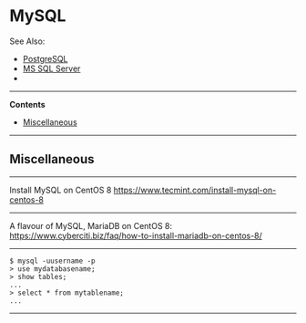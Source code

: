 # MySQL

See Also:

 - [PostgreSQL](PostgreSQL.md)
 - [MS SQL Server](MSSQLServer.md)
 - 

---

**Contents**

- [Miscellaneous](MySQL.md#miscellaneous)

---

## Miscellaneous

---

Install MySQL on CentOS 8
https://www.tecmint.com/install-mysql-on-centos-8

---

A flavour of MySQL, MariaDB on CentOS 8:
https://www.cyberciti.biz/faq/how-to-install-mariadb-on-centos-8/

---

    $ mysql -uusername -p
    > use mydatabasename;
    > show tables;
    ...
    > select * from mytablename;
    ...
    
---
